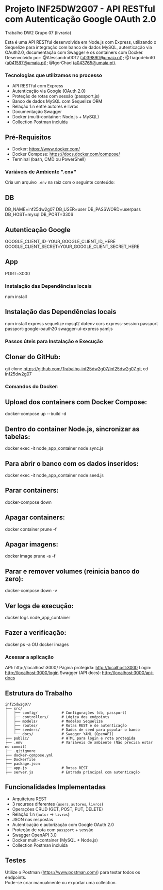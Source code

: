 # Projeto INF25DW2G07 - API RESTful com Autenticação Google OAuth 2.0
Trabalho DW2 Grupo 07 (livraria)

Esta é uma API RESTful desenvolvida em Node.js com Express, utilizando o Sequelize para integração com banco de dados MySQL, autenticação via OAuth2.0, documentação com Swagger e os containers com Docker.  
Desenvolvido por: @Alessandro0012 (a039890@umaia.pt); @Tiagodebrit0 (a041587@umaia.pt); @IgorChad (a043765@umaia.pt).

### Tecnologias que utilizamos no processo
- API RESTful com Express
- Autenticação via Google (OAuth 2.0)
- Proteção de rotas com sessão (passport.js)
- Banco de dados MySQL com Sequelize ORM
- Relação 1:n entre autores e livros
- Documentação Swagger
- Docker (multi-container: Node.js + MySQL)
- Collection Postman incluída

## Pré-Requisitos
- Docker: https://www.docker.com/  
- Docker Compose: https://docs.docker.com/compose/  
- Terminal (bash, CMD ou PowerShell)

### Variáveis de Ambiente ".env"
Cria um arquivo `.env` na raiz com o seguinte conteúdo:

## DB
DB_NAME=inf25dw2g07
DB_USER=user
DB_PASSWORD=userpass
DB_HOST=mysql
DB_PORT=3306

## Autenticação Google
GOOGLE_CLIENT_ID=YOUR_GOOGLE_CLIENT_ID_HERE
GOOGLE_CLIENT_SECRET=YOUR_GOOGLE_CLIENT_SECRET_HERE

## App
PORT=3000

### Instalação das Dependências locais
npm install
## Instalação das Dependências locais
npm install express sequelize mysql2 dotenv cors express-session passport passport-google-oauth20 swagger-ui-express yamljs

### Passos úteis para Instalação e Execução
## Clonar do GitHub:
git clone https://github.com/Trabalho-inf25dw2g07/inf25dw2g07.git
cd inf25dw2g07

### Comandos do Docker:
## Upload dos containers com Docker Compose:
docker-compose up --build -d
## Dentro do container Node.js, sincronizar as tabelas:
docker exec -it node_app_container node sync.js
## Para abrir o banco com os dados inseridos:
docker exec -it node_app_container node seed.js
## Parar containers:
docker-compose down
## Apagar containers:
docker container prune -f
## Apagar imagens:
docker image prune -a -f
## Parar e remover volumes (reinicia banco do zero):
docker-compose down -v
## Ver logs de execução:
docker logs node_app_container
## Fazer a verificação:
docker ps -a OU docker images

### Acessar a aplicação
API: http://localhost:3000/ 
Página protegida: [http://localhost:3000](http://localhost:3000)
Login: [http://localhost:3000/login](http://localhost:3000/login)
Swagger (API docs): [http://localhost:3000/api-docs](http://localhost:3000/api-docs)

## Estrutura do Trabalho
```
inf25dw2g07/
├── src/
│   ├── config/           # Configurações (db, passport)
│   ├── controllers/      # Lógica dos endpoints
│   ├── models/           # Modelos Sequelize
│   ├── routes/           # Rotas REST e de autenticação
│   ├── seeders/          # Dados de seed para popular o banco
│   └── docs/             # Swagger YAML (OpenAPI)
├── public/               # HTML para login e rota protegida
├── .env                  # Variáveis de ambiente (Não precisa estar no commit)
├── .gitignore
├── docker-compose.yml
├── Dockerfile
├── package.json
├── app.js                # Rotas REST
├── server.js             # Entrada principal com autenticação
```

## Funcionalidades Implementadas 
- Arquitetura REST
- 3 recursos diferentes (`users`, `autores`, `livros`)
- Operações CRUD (GET, POST, PUT, DELETE)
- Relação 1:n (`autor` → `livros`)
- JSON nas respostas
- Autenticação e autorização com Google OAuth 2.0
- Proteção de rota com `passport` + sessão
- Swagger OpenAPI 3.0
- Docker multi-container (MySQL + Node.js)
- Collection Postman incluída

## Testes
Utilize o Postman (https://www.postman.com/) para testar todos os endpoints.  
Pode-se criar manualmente ou exportar uma collection.
